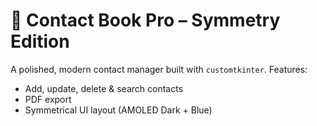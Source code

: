 # 📇 Contact Book Pro – Symmetry Edition

A polished, modern contact manager built with `customtkinter`. Features:
- Add, update, delete & search contacts
- PDF export
- Symmetrical UI layout (AMOLED Dark + Blue)